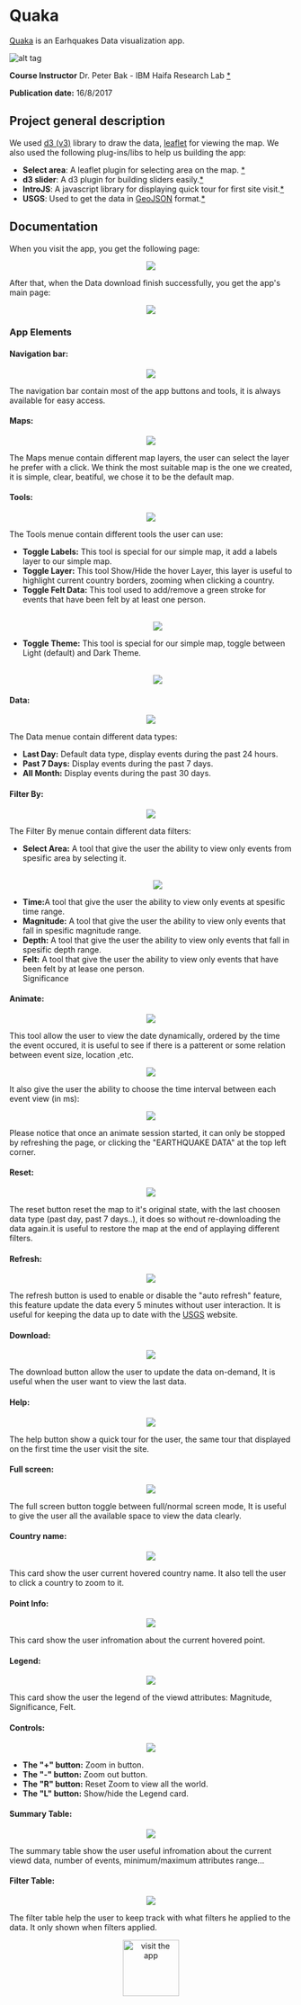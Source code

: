 # Quaka
<a href="https://goo.gl/x5MXeU">Quaka</a> is an Earhquakes Data visualization app.

![alt tag](https://github.com/mdahamshi/data-visualization/blob/master/screenshots/main.png)

**Course Instructor**
Dr. Peter Bak - IBM Haifa Research Lab <a href="http://researcher.ibm.com/person/il-peter.bak">*</a>

**Publication date:** 16/8/2017

<h2>Project general description</h2>
We used <a href="https://d3js.org/">d3 (v3)</a> library to draw the data, <a href="http://leafletjs.com/">leaflet</a> 
for viewing the map. We also used the following plug-ins/libs to help us building the app:
<ul>
<li><b>Select area</b>: A leaflet plugin for selecting area on the map. <a href="https://github.com/heyman/leaflet-areaselect">*</a></li>
<li><b>d3 slider</b>: A d3 plugin for building sliders easily.<a href="https://github.com/MasterMaps/d3-slider">*</a></li>
<li><b>IntroJS</b>: A javascript library for displaying quick tour for first site visit.<a href="http://introjs.com/">*</a></li>
<li><b>USGS</b>: Used to get the data in <a href="http://geojson.org/">GeoJSON</a> format.<a href="https://earthquake.usgs.gov/earthquakes/feed/v1.0/geojson.php">*</a></li>
</ul>

<h2>Documentation</h2>
When you visit the app, you get the following page:<br/>
<p align="center">
<img src="https://github.com/mdahamshi/data-visualization/blob/master/screenshots/1.png"/>
</p>

After that, when the Data download finish successfully, you get the app's main page:<br/>
<p align="center">
<img src="https://github.com/mdahamshi/data-visualization/blob/master/screenshots/main.png"/>
</p>

<h3>App Elements</h3>
<h4>Navigation bar:</h4>
<p align="center">
<img src="https://github.com/mdahamshi/data-visualization/blob/master/screenshots/3.png"/>
</p>

The navigation bar contain most of the app buttons and tools, it is always available for easy access.
<h4>Maps:</h4>
<p align="center">
<img src="https://github.com/mdahamshi/data-visualization/blob/master/screenshots/maps.png"/>
</p>

The Maps menue contain different map layers, the user can select the layer he prefer with a click. We think 
the most suitable map is the one we created, it is simple, clear, beatiful, we chose it to be the default map.

<h4>Tools:</h4>
<p align="center">
<img src="https://github.com/mdahamshi/data-visualization/blob/master/screenshots/tools.png"/>
</p>

The Tools menue contain different tools the user can use:
<ul>
  <li><b>Toggle Labels:</b> This tool is special for our simple map, it add a labels layer to our simple map.</li>
  <li><b>Toggle Layer:</b> This tool Show/Hide the hover Layer, this layer is useful to highlight current country
  borders, zooming when clicking a country.</li>
  <li><b>Toggle Felt Data:</b> This tool used to add/remove a green stroke for events that have been felt by at least one person.</li><br/>
  <p align="center">
<img src="https://github.com/mdahamshi/data-visualization/blob/master/screenshots/felt-data.png"/>
</p>
  
  <li><b>Toggle Theme:</b> This tool is special for our simple map, toggle between Light (default) and Dark Theme.</li><br/>
  <p align="center">
<img src="https://github.com/mdahamshi/data-visualization/blob/master/screenshots/dark-theme.png"/>
</p>
</ul>

<h4>Data:</h4>
  <p align="center">
<img src="https://github.com/mdahamshi/data-visualization/blob/master/screenshots/data.png"/>
</p>

The Data menue contain different data types:
<ul>
   <li><b>Last Day:</b> Default data type, display events during the past 24 hours.</li>
   <li><b>Past 7 Days:</b> Display events during the past 7 days.</li>
   <li><b>All Month:</b> Display events during the past 30 days.</li>
</ul>

<h4>Filter By:</h4>
<p align="center">
<img src="https://github.com/mdahamshi/data-visualization/blob/master/screenshots/filter.png"/>
</p>

The Filter By menue contain different data filters:
<ul>
   <li><b>Select Area:</b> A tool that give the user the ability to view only events from spesific area by selecting it.</li><br/>
   <p align="center">
<img src="https://github.com/mdahamshi/data-visualization/blob/master/screenshots/select.png"/>
</p>
   
   <li><b>Time:</b>A tool that give the user the ability to view only events at spesific time range.</li>
   <li><b>Magnitude:</b> A tool that give the user the ability to view only events that fall in spesific magnitude range.</li>
   <li><b>Depth:</b> A tool that give the user the ability to view only events that fall in spesific depth range.</li>
   <li><b>Felt:</b> A tool that give the user the ability to view only events that have been felt by at lease one person.</li>
   Significance
</ul>

<h4>Animate:</h4>
<p align="center">
<img src="https://github.com/mdahamshi/data-visualization/blob/master/screenshots/animate-btn.png"/>
</p>

This tool allow the user to view the date dynamically, ordered by the time the event occured, it is useful to see if there is
a patterent or some relation between event size, location ,etc.<br/>
<p align="center">
<img src="https://github.com/mdahamshi/data-visualization/blob/master/screenshots/animate-map.png"/>
</p>

It also give the user the ability to choose the time interval between each event view (in ms): <br/>
<p align="center">
<img src="https://github.com/mdahamshi/data-visualization/blob/master/screenshots/animate-bar.png"/>
</p>

Please notice that once an animate session started, it can only be stopped by refreshing the page, or clicking the "EARTHQUAKE DATA" at the top left corner.


<h4>Reset:</h4>
<p align="center">
<img src="https://github.com/mdahamshi/data-visualization/blob/master/screenshots/reset.png"/>
</p>

The reset button reset the map to it's original state, with the last choosen data type (past day, past 7 days..), it does so without 
re-downloading the data again.it is useful to restore the map at the end of applaying different filters.

<h4>Refresh:</h4>
<p align="center">
<img src="https://github.com/mdahamshi/data-visualization/blob/master/screenshots/refresh.png"/>
</p>

The refresh button is used to enable or disable the "auto refresh" feature, this feature update the data every 
5 minutes without user interaction. It is useful for keeping the data up to date with the <a href="https://www.usgs.gov/">USGS</a> website.

<h4>Download:</h4>
<p align="center">
<img src="https://github.com/mdahamshi/data-visualization/blob/master/screenshots/download.png"/>
</p>
The download button allow the user to update the data on-demand, It is useful when the user want to view the last data.

<h4>Help:</h4>
<p align="center">
<img src="https://github.com/mdahamshi/data-visualization/blob/master/screenshots/help.png"/>
</p>

The help button show a quick tour for the user, the same tour that displayed on the first time the user visit the site.

<h4>Full screen:</h4>
<p align="center">
<img src="https://github.com/mdahamshi/data-visualization/blob/master/screenshots/full.png"/>
</p>

The full screen button toggle between full/normal screen mode, It is useful to give the user all the available space
to view the data clearly.

<h4>Country name:</h4>
<p align="center">
<img src="https://github.com/mdahamshi/data-visualization/blob/master/screenshots/country-name.png"/>
</p>


This card show the user current hovered country name. It also tell the user to click a country to zoom to it.

<h4>Point Info:</h4>
<p align="center">
<img src="https://github.com/mdahamshi/data-visualization/blob/master/screenshots/quake-info.png"/>
</p>

This card show the user infromation about the current hovered point.

<h4>Legend:</h4>
<p align="center">
<img src="https://github.com/mdahamshi/data-visualization/blob/master/screenshots/4.png"/>
</p>

This card show the user the legend of the viewd attributes: Magnitude, Significance, Felt.


<h4>Controls:</h4>
<p align="center">
<img src="https://github.com/mdahamshi/data-visualization/blob/master/screenshots/5.png"/>
</p>


<ul>
   <li><b>The "+" button:</b> Zoom in button.</li>
   <li><b>The "-" button:</b> Zoom out button.</li>
   <li><b>The "R" button:</b> Reset Zoom to view all the world.</li>
   <li><b>The "L" button:</b> Show/hide the Legend card.</li>
</ul>

<h4>Summary Table:</h4>
<p align="center">
<img src="https://github.com/mdahamshi/data-visualization/blob/master/screenshots/summary-table.png"/>
</p>

The summary table show the user useful infromation about the current viewd data, number of events, minimum/maximum attributes range...

<h4>Filter Table:</h4>
<p align="center">
<img src="https://github.com/mdahamshi/data-visualization/blob/master/screenshots/filter-table.png"/>
</p>

The filter table help the user to keep track with what filters he applied to the data. It only shown when filters applied.



<p align="center">
<a  href="https://goo.gl/x5MXeU target="_blank"">
<img alt="visit the app" width="100" src="https://github.com/mdahamshi/data-visualization/blob/master/screenshots/go.png"/>
</a>
</p>

